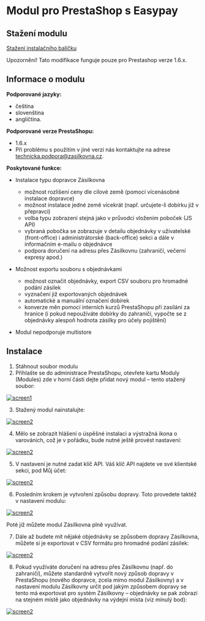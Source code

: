 # Modul pro PrestaShop s Easypay

## Stažení modulu
<a href="https://github.com/Zasilkovna/prestashop/raw/easypay/releases/packetery-latest-easypay.zip">Stažení instalačního balíčku</a>

Upozornění! Tato modifikace funguje pouze pro Prestashop verze 1.6.x.

## Informace o modulu

**Podporované jazyky:**

* čeština
* slovenština
* angličtina.

**Podporované verze PrestaShopu:**

* 1.6.x
* Při problému s použitím v jiné verzi nás kontaktujte na adrese technicka.podpora@zasilkovna.cz.

**Poskytované funkce:**

* Instalace typu dopravce Zásilkovna
  * možnost rozlišení ceny dle cílové země (pomocí vícenásobné instalace dopravce)
  * možnost instalace jedné země vícekrát (např. určujete-li dobírku již v přepravci)
  * volba typu zobrazení stejná jako v průvodci vložením poboček (JS API)
  * vybraná pobočka se zobrazuje v detailu objednávky v uživatelské (front-office) i administrátorské (back-office) sekci a dále v informačním e-mailu o objednávce
  * podpora doručení na adresu přes Zásilkovnu (zahraničí, večerní expresy apod.)

* Možnost exportu souboru s objednávkami
  * možnost označit objednávky, export CSV souboru pro hromadné podání zásilek
  * vyznačení již exportovaných objednávek
  * automatické a manuální označení dobírek
  * konverze měn pomocí interních kurzů PrestaShopu při zasílání za hranice (i pokud nepoužíváte dobírky do zahraničí, vypočte se z objednávky alespoň hodnota zásilky pro účely pojištění)

* Modul nepodporuje multistore

## Instalace
1. Stáhnout soubor modulu
2. Přihlašte se do administrace PrestaShopu, otevřete kartu Moduly (Modules) zde v horní části dejte přidat nový modul – tento stažený soubor:

  [![screen1](https://raw.githubusercontent.com/Zasilkovna/prestashop/master/doc/img/1-stazeni.png)](https://raw.githubusercontent.com/Zasilkovna/prestashop/master/doc/img/1-stazeni.png)

3. Stažený modul nainstalujte:

  [![screen2](https://raw.githubusercontent.com/Zasilkovna/prestashop/master/doc/img/2-instalace.png)](https://raw.githubusercontent.com/Zasilkovna/prestashop/master/doc/img/2-instalace.png)

4. Mělo se zobrazit hlášení o úspěšné instalaci a výstražná ikona o varováních, což je v pořádku, bude nutné ještě provést nastavení:

  [![screen2](https://raw.githubusercontent.com/Zasilkovna/prestashop/master/doc/img/3-nainstalovano-varovani.png)](https://raw.githubusercontent.com/Zasilkovna/prestashop/master/doc/img/3-nainstalovano-varovani.png)

5. V nastavení je nutné zadat klíč API. Váš klíč API najdete ve své klientské sekci, pod Můj účet:

  [![screen2](https://raw.githubusercontent.com/Zasilkovna/prestashop/master/doc/img/4-klic-api.png)](https://raw.githubusercontent.com/Zasilkovna/prestashop/master/doc/img/4-klic-api.png)

6. Posledním krokem je vytvoření způsobu dopravy. Toto provedete taktéž v nastavení modulu:

  [![screen2](https://raw.githubusercontent.com/Zasilkovna/prestashop/master/doc/img/5-zpusob-dopravy.png)](https://raw.githubusercontent.com/Zasilkovna/prestashop/master/doc/img/5-zpusob-dopravy.png)

  Poté již můžete modul Zásilkovna plně využívat.

7. Dále až budete mít nějaké objednávky se způsobem dopravy Zásilkovna, můžete si je exportovat v CSV formátu pro hromadné podání zásilek:

  [![screen2](https://raw.githubusercontent.com/Zasilkovna/prestashop/master/doc/img/6-export-objednavek.png)](https://raw.githubusercontent.com/Zasilkovna/prestashop/master/doc/img/6-export-objednavek.png)

8. Pokud využíváte doručení na adresu přes Zásilkovnu (např. do zahraničí), můžete standardně vytvořit nový způsob dopravy v PrestaShopu (nového dopravce, zcela mimo modul Zásilkovny) a v nastavení modulu Zásilkovny určit pod jakým způsobem dopravy se tento má exportovat pro systém Zásilkovny – objednávky se pak zobrazí na stejném místě jako objednávky na výdejní místa (viz minulý bod):

  [![screen2](https://raw.githubusercontent.com/Zasilkovna/prestashop/master/doc/img/7-doruceni-na-adresu.png)](https://raw.githubusercontent.com/Zasilkovna/prestashop/master/doc/img/7-doruceni-na-adresu.png)
